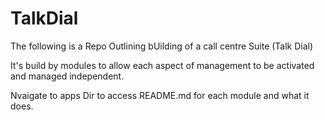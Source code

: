 # TalkDial
The following is a Repo Outlining bUilding of a call centre Suite (Talk Dial)

It's build by modules to allow each aspect of management to be activated and managed independent. 



Nvaigate to apps Dir to access README.md for each module and what it does.

